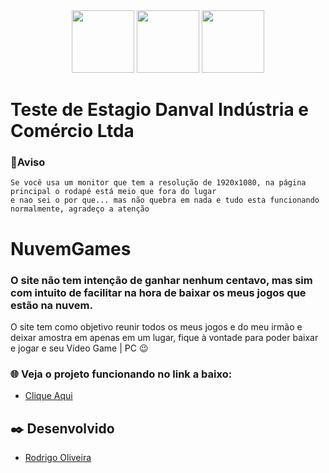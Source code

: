<div align="center">
  <img src="https://logospng.org/download/html-5/logo-html-5-512.png" width="100" >
  <img src="https://logospng.org/download/css-3/logo-css-3-512.png" width="100" >
  <img src="https://logospng.org/download/javascript/logo-javascript-icon-256.png" width="100" >

</div>

# Teste de Estagio Danval Indústria e Comércio Ltda
### 📌Aviso
```
Se você usa um monitor que tem a resolução de 1920x1080, na página principal o rodapé está meio que fora do lugar 
e nao sei o por que... mas não quebra em nada e tudo esta funcionando normalmente, agradeço a atenção 

```

# NuvemGames
### O site não tem intenção de ganhar nenhum centavo, mas sim com intuito de facilitar na hora de baixar os meus jogos que estão na nuvem.
O site tem como objetivo reunir todos os meus jogos e do meu irmão e deixar amostra em apenas em um lugar, fique à vontade para poder baixar e jogar e seu Vídeo Game | PC 😉



### 🌐 Veja o projeto funcionando no link a baixo:
- <a href="https://rodrigo-santoos.github.io/NuvemGames/" target="_blank" rel="external">Clique Aqui</a>

## ✒️ Desenvolvido

*  <a href="https://github.com/Rodrigo-Santoos" target="_blank" rel="external">Rodrigo Oliveira</a>
